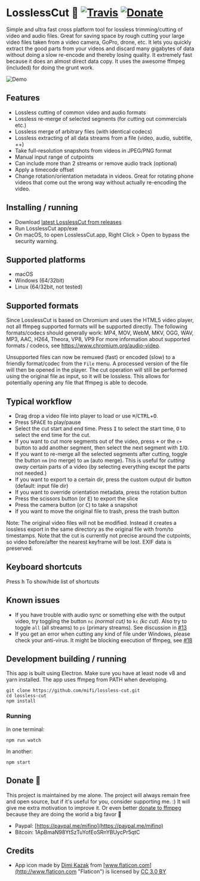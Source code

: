 # LosslessCut 🎥 [![Travis](https://img.shields.io/travis/mifi/lossless-cut.svg)](https://travis-ci.org/mifi/lossless-cut) [![Donate](https://img.shields.io/badge/Donate-PayPal-green.svg)](https://paypal.me/mifino)

Simple and ultra fast cross platform tool for lossless trimming/cutting of video and audio files. Great for saving space by rough cutting your large video files taken from a video camera, GoPro, drone, etc. It lets you quickly extract the good parts from your videos and discard many gigabytes of data without doing a slow re-encode and thereby losing quality. It extremely fast because it does an almost direct data copy. It uses the awesome ffmpeg (included) for doing the grunt work.

![Demo](https://github.com/mifi/gifs/raw/master/2019-01-28-lossless-cut.gif)

## Features
- Lossless cutting of common video and audio formats
- Lossless re-merge of selected segments (for cutting out commercials etc.)
- Lossless merge of arbitrary files (with identical codecs)
- Lossless extracting of all data streams from a file (video, audio, subtitle, ++)
- Take full-resolution snapshots from videos in JPEG/PNG format
- Manual input range of cutpoints
- Can include more than 2 streams or remove audio track (optional)
- Apply a timecode offset
- Change rotation/orientation metadata in videos. Great for rotating phone videos that come out the wrong way without actually re-encoding the video.

## Installing / running

- Download [latest LosslessCut from releases](https://github.com/mifi/lossless-cut/releases)
- Run LosslessCut app/exe
- On macOS, to open LosslessCut.app, Right Click > Open to bypass the security warning.

## Supported platforms
- macOS
- Windows (64/32bit)
- Linux (64/32bit, not tested)

## Supported formats

Since LosslessCut is based on Chromium and uses the HTML5 video player, not all ffmpeg supported formats will be supported directly.
The following formats/codecs should generally work: MP4, MOV, WebM, MKV, OGG, WAV, MP3, AAC, H264, Theora, VP8, VP9
For more information about supported formats / codecs, see https://www.chromium.org/audio-video.

Unsupported files can now be remuxed (fast) or encoded (slow) to a friendly format/codec from the `File` menu. A processed version of the file will then be opened in the player. The cut operation will still be performed using the original file as input, so it will be lossless. This allows for potentially opening any file that ffmpeg is able to decode.


## Typical workflow
- Drag drop a video file into player to load or use <kbd>⌘</kbd>/<kbd>CTRL</kbd>+<kbd>O</kbd>.
- Press <kbd>SPACE</kbd> to play/pause
- Select the cut start and end time.  Press <kbd>I</kbd> to select the start time, <kbd>O</kbd> to select the end time for the cut.
- If you want to cut more segments out of the video, press <kbd>+</kbd> or the `c+` button to add another segment, then select the next segment with <kbd>I</kbd>/<kbd>O</kbd>.
- If you want to re-merge all the selected segments after cutting, toggle the button `nm` (no merge) to `am` (auto merge). This is useful for *cutting away* certain parts of a video (by selecting everything except the parts not needed.)
- If you want to export to a certain dir, press the custom output dir button (default: input file dir)
- If you want to override orientation metadata, press the rotation button
- Press the scissors button (or <kbd>E</kbd>) to export the slice
- Press the camera button (or <kbd>C</kbd>) to take a snapshot
- If you want to move the original file to trash, press the trash button

Note: The original video files will not be modified. Instead it creates a lossless export in the same directory as the original file with from/to timestamps. Note that the cut is currently not precise around the cutpoints, so video before/after the nearest keyframe will be lost. EXIF data is preserved.

## Keyboard shortcuts
Press <kbd>h</kbd> To show/hide list of shortcuts

## Known issues
- If you have trouble with audio sync or something else with the output video, try toggling the button `nc` *(normal cut)* to `kc` *(kc cut)*. Also try to toggle `all` (all streams) to `ps` (primary streams). See discussion in [#13](https://github.com/mifi/lossless-cut/pull/13)
- If you get an error when cutting any kind of file under Windows, please check your anti-virus. It might be blocking execution of ffmpeg, see [#18](https://github.com/mifi/lossless-cut/issues/18)

## Development building / running

This app is built using Electron. Make sure you have at least node v8 and yarn installed. The app uses ffmpeg from PATH when developing.
```
git clone https://github.com/mifi/lossless-cut.git
cd lossless-cut
npm install
```

### Running
In one terminal:
```
npm run watch
```
In another:
```
npm start
```

## Donate 🙈

This project is maintained by me alone. The project will always remain free and open source, but if it's useful for you, consider supporting me. :) It will give me extra motivation to improve it. Or even better [donate to ffmpeg](https://www.ffmpeg.org/donations.html) because they are doing the world a big favor 🙏

- Paypal: [https://paypal.me/mifino](https://paypal.me/mifino)
- Bitcoin: 1ApBmaN98YtSzTuYofEoSRnYBUycPr5qtC

## Credits
- App icon made by [Dimi Kazak](http://www.flaticon.com/authors/dimi-kazak "Dimi Kazak") from [www.flaticon.com](http://www.flaticon.com "Flaticon") is licensed by [CC 3.0 BY](http://creativecommons.org/licenses/by/3.0/ "Creative Commons BY 3.0")
